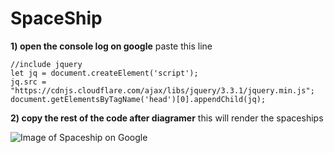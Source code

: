 # SpaceShip

**1) open the console log on google**
paste this line 

```
//include jquery 
let jq = document.createElement('script');
jq.src = "https://cdnjs.cloudflare.com/ajax/libs/jquery/3.3.1/jquery.min.js";
document.getElementsByTagName('head')[0].appendChild(jq);
```

**2) copy the rest of the code after diagramer**
this will render the spaceships

![Image of Spaceship on Google](https://i.ibb.co/P4tbhN0/Screenshot-2020-03-20-00-41-58.png)
